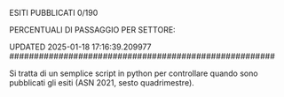 ESITI PUBBLICATI 0/190 

PERCENTUALI DI PASSAGGIO PER SETTORE:

UPDATED 2025-01-18 17:16:39.209977
###################################################### 

Si tratta di un semplice script in python per controllare quando sono pubblicati gli esiti (ASN 2021, sesto quadrimestre).

